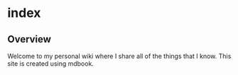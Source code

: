 # index

## Overview

Welcome to my personal wiki where I share all of the things that I know. This site is created using mdbook.
